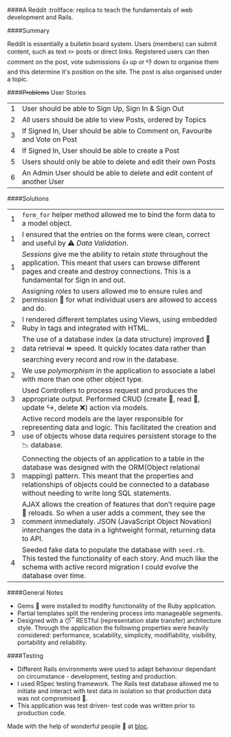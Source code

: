 ####A Reddit :trollface: replica to teach the fundamentals of web development and Rails.
 
####Summary
 
Reddit is essentially a bulletin board system. Users (members) can submit content, such as text :pencil2: posts or direct links. Registered users can then comment on the post, vote submissions :thumbsup: up or :thumbsdown: down to organise them and this determine it's position on the site. The post is also organised under a topic. 

####~~Problems~~ User Stories

|  |  | 
| ------------- | -----------|
| 1 | User should be able to Sign Up, Sign In & Sign Out                                                                               | 
| 2 | All users should be able to view Posts, ordered by Topics                                                                        | 
| 3 | If Signed In, User should be able to Comment on, Favourite and Vote on Post                                                      | 
| 4 | If Signed In, User should be able to create a Post                                                                               | 
| 5 | Users should only be able to delete and edit their own Posts                                                                     | 
| 6 | An Admin User should be able to delete and edit content of another User                                                          | 
 
####Solutions

|  |   |
| ------------- | -----------|
| 1 | `form_for` helper method allowed me to bind the form data to a model object. |
| 1 | I ensured that the entries on the forms were clean, correct and useful by :warning: *Data* *Validation*. |
| 1 | *Sessions* give me the ability to retain *state* throughout the application. This meant that users can  browse different pages and create and destroy connections. This is a fundamental for Sign in and out. |
| 2 |  Assigning *roles* to users allowed me to ensure rules and permission :no_entry_sign: for what individual users are allowed to access and do. | 
| 2 | I rendered different templates using Views, using embedded Ruby in tags and integrated with HTML. |
| 2 | The use of a database index (a data structure) improved :open_file_folder: data retrieval :fast_forward: speed. It quickly locates data rather than searching every record and row in the database. 
| 2 | We use *polymorphism* in the application to associate a label with more than one other object type. |
| 3 | Used Controllers to process request and produces the appropriate output. Performed CRUD (create :art:, read :book:, update :arrow_right_hook:, delete :x:) action via models. |
| 3 | Active record models are the layer responsible for representing data and logic. This facilitated the creation and use of objects whose data requires persistent storage to the :chart_with_downwards_trend: database. |
| 3 | Connecting the objects of an application to a table in the database was designed with the ORM(Object relational mapping) pattern. This meant that the properties and relationships of objects could be connected to a database without needing to write long SQL statements. |
| 3 | AJAX allows the creation of features that don’t require page  :arrows_counterclockwise: reloads. So when a user adds a comment, they see the comment immediately. JSON (JavaScript Object Novation) interchanges the data in a lightweight format, returning data to API.  |
| 4 | Seeded fake data to populate the database with `seed.rb`. This tested the functionality of each story. And much like the schema with active record migration I could evolve the database over time. |


####General Notes

+ Gems :ring: were installed to modifty functionality of the Ruby application. 
+ Partial templates split the rendering process into manageable segments. 
+ Designed with a :sleeping: RESTful (representation state transfer) architecture style. Through the application the following properties were heavily considered: performance, scalability, simplicity, modifiability, visibility, portability and reliability.

####Testing

+ Different Rails environments were used to adapt behaviour dependant on circumstance - development, testing and production.
+ I used RSpec testing framework. The Rails test database allowed me to initiate and interact with test data in isolation so that production data was not compromised :closed_lock_with_key:.
+ This application was test driven- test code was written prior to production code.


 
 Made with the help of wonderful people :gift_heart: at [bloc](http://bloc.io).
